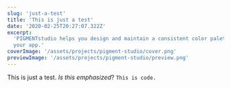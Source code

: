 ```yaml
---
slug: 'just-a-test'
title: 'This is just a test'
date: '2020-02-25T20:27:07.322Z'
excerpt:
  'PIGMENTstudio helps you design and maintain a consistent color palette for
  your app.'
coverImage: '/assets/projects/pigment-studio/cover.png'
previewImage: '/assets/projects/pigment-studio/preview.png'
---
```


This is just a test. _Is this emphasized_? `This is code.`
